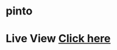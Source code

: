 # pinto

 <h1> Live View <a href="https://yasir-mukthar.github.io/Quiz-App/" > Click here </a></h1>
